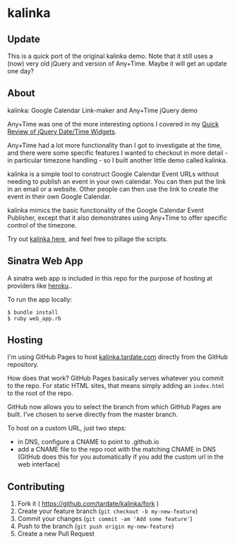 # kalinka

## Update

This is a quick port of the original kalinka demo.
Note that it still uses a (now) very old jQuery and version of Any+Time.
Maybe it will get an update one day?

## About

kalinka: Google Calendar Link-maker and Any+Time jQuery demo

Any+Time was one of the more interesting options I covered in my
[Quick Review of jQuery Date/Time Widgets](http://tardate.blogspot.com/2010/06/quick-survey-of-jquery-datetime-widgets.html).

Any+Time had a lot more functionality than I got to investigate at the time, and there were some specific features I wanted to checkout in more detail - in particular timezone handling - so I built another little demo called kalinka.

kalinka is a simple tool to construct Google Calendar Event URLs without needing to publish an event in your own calendar. You can then put the link in an email or a website. Other people can then use the link to create the event in their own Google Calendar.

kalinka mimics the basic functionality of the Google Calendar Event Publisher, except that it also demonstrates using Any+Time to offer specific control of the timezone.

Try out [kalinka here](http://kalinka.tardate.com), and feel free to pillage the scripts.


## Sinatra Web App

A sinatra web app is included in this repo for the purpose of hosting at providers like [heroku](http://heroku.com)..

To run the app locally:

    $ bundle install
    $ ruby web_app.rb



## Hosting

I'm using GitHub Pages to host [kalinka.tardate.com](http://kalinka.tardate.com) directly from the GitHub repository.

How does that work? GitHub Pages basically serves whatever you commit to the repo.
For static HTML sites, that means simply adding an `index.html` to the root of the repo.

GitHub now allows you to select the branch from which GitHub Pages are built.
I've chosen to serve directly from the master branch.

To host on a custom URL, just two steps:

* in DNS, configure a CNAME to point to <username>.github.io
* add a CNAME file to the repo root with the matching CNAME in DNS (GitHub does this for you automatically if you add the custom url in the web interface)


## Contributing

1. Fork it ( https://github.com/tardate/kalinka/fork )
2. Create your feature branch (`git checkout -b my-new-feature`)
3. Commit your changes (`git commit -am 'Add some feature'`)
4. Push to the branch (`git push origin my-new-feature`)
5. Create a new Pull Request
